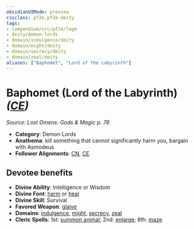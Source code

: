 ```yaml
---
obsidianUIMode: preview
cssclass: pf2e,pf2e-deity
tags:
- compendium/src/pf2e/logm
- deity/demon-lords
- domain/indulgence/deity
- domain/might/deity
- domain/secrecy/deity
- domain/zeal/deity
aliases: ["Baphomet", "Lord of the Labyrinth"]
---
```

# Baphomet (Lord of the Labyrinth) *([CE](../../../Rules/traits/chaotic-evil-b1.md))*  
*Source: Lost Omens: Gods & Magic p. 76*  

- **Category**: Demon Lords
- **Anathema**: kill something that cannot significantly harm you, bargain with Asmodeus
- **Follower Alignments**: [CN](../../../Rules/traits/chaotic-neutral-b1.md), [CE](../../../Rules/traits/chaotic-evil-b1.md)

## Devotee benefits

- **Divine Ability**: Intelligence or Wisdom
- **Divine Font**: [harm](../../spells/harm.md) or [heal](../../spells/heal.md)
- **Divine Skill**: Survival
- **Favored Weapon**: [glaive](../../equipment/items/glaive.md)
- **Domains**: [indulgence](../domains.md#Indulgence), [might](../domains.md#Might), [secrecy](../domains.md#Secrecy), [zeal](../domains.md#Zeal)
- **Cleric Spells**: 1st: [summon animal](../../spells/summon-animal.md); 2nd: [enlarge](../../spells/enlarge.md); 8th: [maze](../../spells/maze.md)